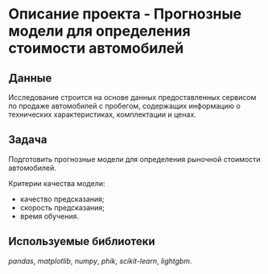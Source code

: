 # Описание проекта - Прогнозные модели для определения стоимости автомобилей

## Данные

Исследование строится на основе данных предоставленных сервисом по продаже автомобилей с пробегом, содержащих информацию о технических характеристиках, комплектации и ценах.

## Задача

Подготовить прогнозные модели для определения рыночной стоимости автомобилей.

Критерии качества модели:
* качество предсказания;
* скорость предсказания;
* время обучения.

## Используемые библиотеки
*pandas*, *matplotlib*, *numpy*, *phik*, *scikit-learn*, *lightgbm*.